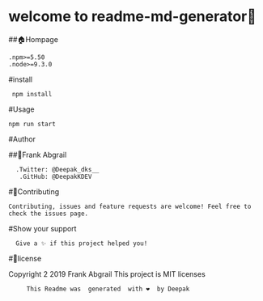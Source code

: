 # welcome to readme-md-generator👋
##🏠Hompage

    .npm>=5.50
    .node>=9.3.0
    
#install


     npm install


#Usage


    npm run start


#Author

  ##👤Frank Abgrail
  

      .Twitter: @Deepak_dks__
       .GitHub: @DeepakKDEV
       
       
#🤝Contributing


    Contributing, issues and feature requests are welcome! Feel free to check the issues page.

    
    
#Show your support


      Give a ✨ if this project helped you!
      
      
#📑license


Copyright 2 2019 Frank Abgrail This project is MIT licenses



         This Readme was  generated  with ❤️  by Deepak
    
